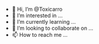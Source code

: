 - 👋 Hi, I’m @Toxicarro
- 👀 I’m interested in ...
- 🌱 I’m currently learning ...
- 💞️ I’m looking to collaborate on ...
- 📫 How to reach me ...

<!---
Toxicarro/Toxicarro is a ✨ special ✨ repository because its `README.md` (this file) appears on your GitHub profile.
You can click the Preview link to take a look at your changes.
--->
